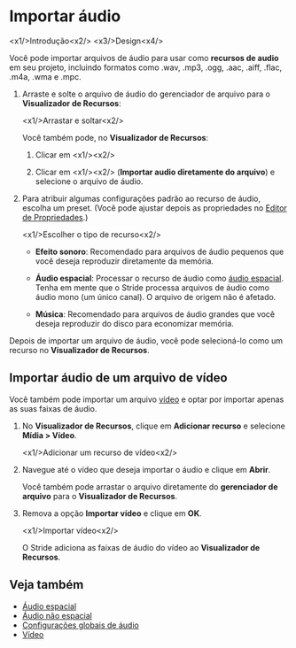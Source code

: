 # Importar áudio

<x1\/>Introdução<x2\/>
<x3\/>Design<x4\/>

Você pode importar arquivos de áudio para usar como  **recursos de audio** em seu projeto,  incluindo formatos como .wav, .mp3, .ogg, .aac, .aiff, .flac, .m4a, .wma e .mpc.

1. Arraste e solte o arquivo de áudio do gerenciador de arquivo para o **Visualizador de Recursos**:

   <x1\/>Arrastar e soltar<x2\/>

   Você também pode, no **Visualizador de Recursos**:

   1. Clicar em <x1\/><x2\/>

   2. Clicar em <x1\/><x2\/> (**Importar audio diretamente do arquivo**) e selecione o arquivo de áudio.

2. Para atribuir algumas configurações padrão ao recurso de áudio, escolha um preset. (Você pode ajustar depois as propriedades no [Editor de Propriedades](audio-asset-properties.md).)

   <x1\/>Escolher o tipo de recurso<x2\/>

   * **Efeito sonoro**: Recomendado para arquivos de áudio pequenos que você deseja reproduzir diretamente da memória.

   * **Áudio espacial**: Processar o recurso de áudio como [áudio espacial](spatialized-audio.md). Tenha em mente que o Stride processa arquivos de áudio como áudio mono (um único canal). O arquivo de origem não é afetado.

   * **Música**: Recomendado para arquivos de áudio grandes que você deseja reproduzir do disco para economizar memória.

Depois de importar um arquivo de áudio, você pode selecioná-lo como um recurso no **Visualizador de Recursos**.

## Importar áudio de um arquivo de vídeo

Você também pode importar um arquivo [vídeo](../video/index.md) e optar por importar apenas as suas faixas de áudio.

1. No **Visualizador de Recursos**, clique em **Adicionar recurso** e selecione **Mídia > Vídeo**.

   <x1\/>Adicionar um recurso de vídeo<x2\/>

2. Navegue até o vídeo que deseja importar o áudio e clique em **Abrir**.

   Você também pode arrastar o arquivo diretamente do **gerenciador de arquivo** para o **Visualizador de Recursos**.

3. Remova a opção **Importar vídeo** e clique em **OK**.

   <x1\/>Importar vídeo<x2\/>

   O Stride adiciona as faixas de áudio do vídeo ao **Visualizador de Recursos**.

## Veja também

* [Áudio espacial](spatialized-audio.md)
* [Áudio não espacial](non-spatialized-audio.md)
* [Configurações globais de áudio](global-audio-settings.md)
* [Vídeo](../video/index.md)